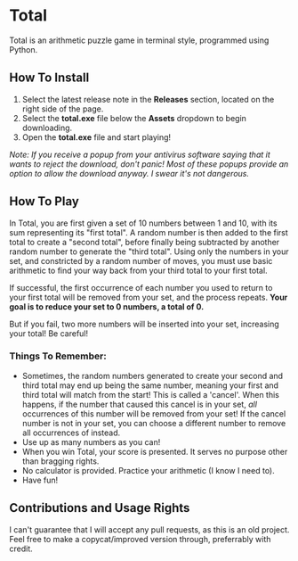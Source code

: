 # Total

Total is an arithmetic puzzle game in terminal style, programmed using Python.

## How To Install
1. Select the latest release note in the **Releases** section, located on the right side of the page.
2. Select the **total.exe** file below the **Assets** dropdown to begin downloading.
3. Open the **total.exe** file and start playing!

*Note: If you receive a popup from your antivirus software saying that it wants to reject the download, don't panic! Most of these popups provide an option to allow the download anyway. I swear it's not dangerous.*

## How To Play
In Total, you are first given a set of 10 numbers between 1 and 10, with its sum representing its "first total". A random number is then added to the first total to create a "second total", before finally being subtracted by another random number to generate the "third total". Using only the numbers in your set, and constricted by a random number of moves, you must use basic arithmetic to find your way back from your third total to your first total. 

If successful, the first occurrence of each number you used to return to your first total will be removed from your set, and the process repeats. **Your goal is to reduce your set to 0 numbers, a total of 0.**

But if you fail, two more numbers will be inserted into your set, increasing your total! Be careful!

### Things To Remember:
- Sometimes, the random numbers generated to create your second and third total may end up being the same number, meaning your first and third total will match from the start! This is called a 'cancel'. When this happens, if the number that caused this cancel is in your set, *all* occurrences of this number will be removed from your set! If the cancel number is not in your set, you can choose a different number to remove all occurrences of instead. 
- Use up as many numbers as you can!
- When you win Total, your score is presented. It serves no purpose other than bragging rights.
- No calculator is provided. Practice your arithmetic (I know I need to).
- Have fun!

## Contributions and Usage Rights
I can't guarantee that I will accept any pull requests, as this is an old project. Feel free to make a copycat/improved version through, preferrably with credit.

